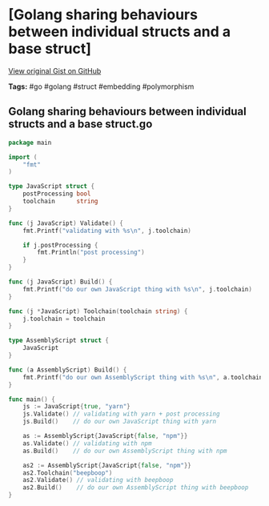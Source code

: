 # [Golang sharing behaviours between individual structs and a base struct] 

[View original Gist on GitHub](https://gist.github.com/Integralist/b78bcff09166a8dea9cabfcd7af96383)

**Tags:** #go #golang #struct #embedding #polymorphism

## Golang sharing behaviours between individual structs and a base struct.go

```go
package main

import (
	"fmt"
)

type JavaScript struct {
	postProcessing bool
	toolchain      string
}

func (j JavaScript) Validate() {
	fmt.Printf("validating with %s\n", j.toolchain)

	if j.postProcessing {
		fmt.Println("post processing")
	}
}

func (j JavaScript) Build() {
	fmt.Printf("do our own JavaScript thing with %s\n", j.toolchain)
}

func (j *JavaScript) Toolchain(toolchain string) {
	j.toolchain = toolchain
}

type AssemblyScript struct {
	JavaScript
}

func (a AssemblyScript) Build() {
	fmt.Printf("do our own AssemblyScript thing with %s\n", a.toolchain)
}

func main() {
	js := JavaScript{true, "yarn"}
	js.Validate() // validating with yarn + post processing
	js.Build()    // do our own JavaScript thing with yarn

	as := AssemblyScript{JavaScript{false, "npm"}}
	as.Validate() // validating with npm
	as.Build()    // do our own AssemblyScript thing with npm

	as2 := AssemblyScript{JavaScript{false, "npm"}}
	as2.Toolchain("beepboop")
	as2.Validate() // validating with beepboop
	as2.Build()    // do our own AssemblyScript thing with beepboop
}
```

